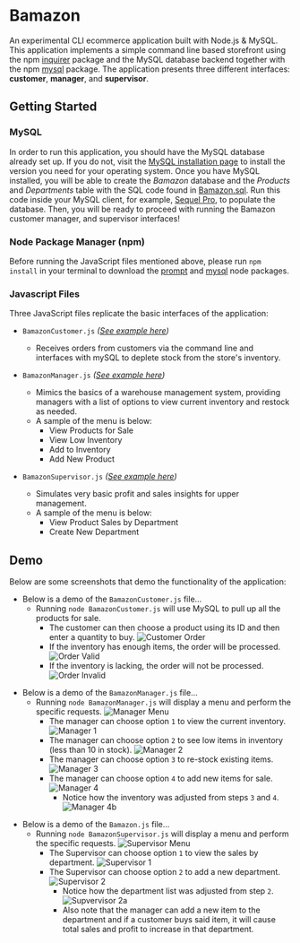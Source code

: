 # Bamazon

An experimental CLI ecommerce application built with Node.js & MySQL. This application implements a simple command line based storefront using the npm [inquirer](https://www.npmjs.com/package/inquirer) package and the MySQL database backend together with the npm [mysql](https://www.npmjs.com/package/mysql) package. The application presents three different interfaces: **customer**, **manager**, and **supervisor**.

## Getting Started
### MySQL

In order to run this application, you should have the MySQL database already set up. If you do not, visit the [MySQL installation page](https://dev.mysql.com/doc/refman/5.6/en/installing.html) to install the version you need for your operating system. Once you have MySQL installed, you will be able to create the *Bamazon* database and the *Products* and *Departments* table with the SQL code found in [Bamazon.sql](Bamazon.sql). Run this code inside your MySQL client, for example, [Sequel Pro](https://www.sequelpro.com/), to populate the database. Then, you will be ready to proceed with running the Bamazon customer manager, and supervisor interfaces!

### Node Package Manager (npm)
Before running the JavaScript files mentioned above, please run `npm install` in your terminal to download the [prompt](https://www.npmjs.com/package/prompt) and [mysql](https://www.npmjs.com/package/mysql) node packages.

### Javascript Files
Three JavaScript files replicate the basic interfaces of the application:

- `BamazonCustomer.js` _([See example here](#customer))_
  - Receives orders from customers via the command line and interfaces with mySQL to deplete stock from the store's inventory.

- `BamazonManager.js` _([See example here](#manager))_
  - Mimics the basics of a warehouse management system, providing managers with a list of options to view current inventory and restock as needed.
  - A sample of the menu is below:
    * View Products for Sale 
    * View Low Inventory
    * Add to Inventory
    * Add New Product

- `BamazonSupervisor.js` _([See example here](#supervisor))_
  - Simulates very basic profit and sales insights for upper management.
  - A sample of the menu is below:
    * View Product Sales by Department 
    * Create New Department

## Demo

Below are some screenshots that demo the functionality of the application:

<a name="customer"></a>
- Below is a demo of the `BamazonCustomer.js` file...
  - Running `node BamazonCustomer.js` will use MySQL to pull up all the products for sale.
    - The customer can then choose a product using its ID and then enter a quantity to buy.
      ![Customer Order](/images/1.png)
    - If the inventory has enough items, the order will be processed.
      ![Order Valid](/images/2.png)
    - If the inventory is lacking, the order will not be processed.
      ![Order Invalid](/images/3.png)


<a name="manager"></a>
- Below is a demo of the `BamazonManager.js` file...
  - Running `node BamazonManager.js` will display a menu and perform the specific requests.
    ![Manager Menu](/images/4.png)
    - The manager can choose option `1` to view the current inventory.
      ![Manager 1](/images/5.png)
    - The manager can choose option `2` to see low items in inventory (less than 10 in stock).
      ![Manager 2](/images/6.png)
    - The manager can choose option `3` to re-stock existing items.
      ![Manager 3](/images/7.png)
    - The manager can choose option `4` to add new items for sale.
      ![Manager 4](/images/8.png)
      - Notice how the inventory was adjusted from steps `3` and `4`.
        ![Manager 4b](/images/9.png)


<a name="supervisor"></a>
- Below is a demo of the `Bamazon.js` file...
  - Running `node BamazonSupervisor.js` will display a menu and perform the specific requests.
    ![Supervisor Menu](/images/10.png)
    - The Supervisor can choose option `1` to view the sales by department.
      ![Supervisor 1](/images/11.png)
    - The Supervisor can choose option `2` to add a new department.
      ![Supervisor 2](/images/12.png)
      - Notice how the department list was adjusted from step `2`.
        ![Supvervisor 2a](/images/13.png)
      - Also note that the manager can add a new item to the department and if a customer buys said item, it will cause total sales and profit to increase in that department.
